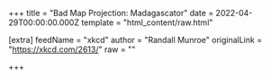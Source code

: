 
+++
title = "Bad Map Projection: Madagascator"
date = 2022-04-29T00:00:00.000Z
template = "html_content/raw.html"

[extra]
feedName = "xkcd"
author = "Randall Munroe"
originalLink = "https://xkcd.com/2613/"
raw = ""

+++

